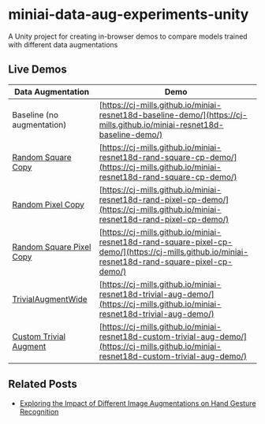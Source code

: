 # miniai-data-aug-experiments-unity
A Unity project for creating in-browser demos to compare models trained with different data augmentations 



## Live Demos

| Data Augmentation                                            | Demo                                                         |
| ------------------------------------------------------------ | ------------------------------------------------------------ |
| Baseline (no augmentation)                                   | [https://cj-mills.github.io/miniai-resnet18d-baseline-demo/](https://cj-mills.github.io/miniai-resnet18d-baseline-demo/) |
| [Random Square Copy](https://christianjmills.com/posts/miniai-data-augmentation-experiments/part-1/#random-square-copy-transform) | [https://cj-mills.github.io/miniai-resnet18d-rand-square-cp-demo/](https://cj-mills.github.io/miniai-resnet18d-rand-square-cp-demo/) |
| [Random Pixel Copy](https://christianjmills.com/posts/miniai-data-augmentation-experiments/part-1/#random-pixel-copy-transform) | [https://cj-mills.github.io/miniai-resnet18d-rand-pixel-cp-demo/](https://cj-mills.github.io/miniai-resnet18d-rand-pixel-cp-demo/) |
| [Random Square Pixel Copy](https://christianjmills.com/posts/miniai-data-augmentation-experiments/part-1/#random-square-pixel-copy-transform) | [https://cj-mills.github.io/miniai-resnet18d-rand-square-pixel-cp-demo/](https://cj-mills.github.io/miniai-resnet18d-rand-square-pixel-cp-demo/) |
| [TrivialAugmentWide](https://pytorch.org/vision/main/generated/torchvision.transforms.TrivialAugmentWide.html) | [https://cj-mills.github.io/miniai-resnet18d-trivial-aug-demo/](https://cj-mills.github.io/miniai-resnet18d-trivial-aug-demo/) |
| [Custom Trivial Augment](https://christianjmills.com/posts/miniai-data-augmentation-experiments/part-1/#custom-trivial-augmentation-transform) | [https://cj-mills.github.io/miniai-resnet18d-custom-trivial-aug-demo/](https://cj-mills.github.io/miniai-resnet18d-custom-trivial-aug-demo/) |



## Related Posts

* [Exploring the Impact of Different Image Augmentations on Hand Gesture Recognition](https://christianjmills.com/posts/miniai-data-augmentation-experiments/part-1/)
